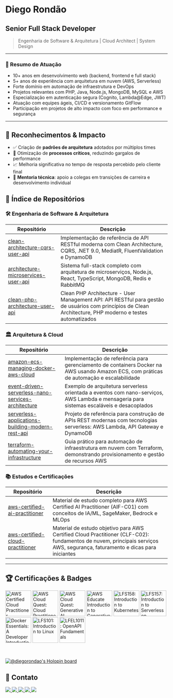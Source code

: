 # Diego Rondão

## Senior Full Stack Developer

> Engenharia de Software & Arquitetura | Cloud Architect | System Design

---

### 📝 Resumo de Atuação

- 10+ anos em desenvolvimento web (backend, frontend e full stack)
- 5+ anos de experiência com arquitetura em nuvem (AWS, Serverless)
- Forte domínio em automação de infraestrutura e DevOps
- Projetos relevantes com PHP, Java, Node.js, MongoDB, MySQL e AWS
- Especialização em autenticação segura (Cognito, Lambda@Edge, JWT)
- Atuação com equipes ágeis, CI/CD e versionamento GitFlow
- Participação em projetos de alto impacto com foco em performance e segurança

---

## 🧠 Reconhecimentos & Impacto

- ✅ Criação de **padrões de arquitetura** adotados por múltiplos times
- 🔧 Otimização de **processos críticos**, reduzindo gargalos de performance
- 📈 Melhoria significativa no tempo de resposta percebido pelo cliente final
- 🤝 **Mentoria técnica**: apoio a colegas em transições de carreira e desenvolvimento individual

## 🔖 Índice de Repositórios

### 🛠️ Engenharia de Software & Arquitetura

| Repositório | Descrição |
|-------------|-----------|
| [clean-architecture-cqrs-user-api](https://github.com/diegorondao/clean-architecture-cqrs-user-api) | Implementação de referência de API RESTful moderna com Clean Architecture, CQRS, .NET 9.0, MediatR, FluentValidation e DynamoDB |
| [architecture-microservices-user-api](https://github.com/diegorondao/architecture-microservices-user-api) | Sistema full-stack completo com arquitetura de microserviços, Node.js, React, TypeScript, MongoDB, Redis e RabbitMQ |
| [clean-php-architecture-user-api](https://github.com/diegorondao/clean-php-architecture-user-api ) | Clean PHP Architecture - User Management API: API RESTful para gestão de usuários com princípios de Clean Architecture, PHP moderno e testes automatizados |

  ### 🏛️ Arquitetura & Cloud

| Repositório | Descrição |
|-------------|-----------|
| [amazon-ecs-managing-docker-aws-cloud](https://github.com/diegorondao/amazon-ecs-managing-docker-aws-cloud) | Implementação de referência para gerenciamento de containers Docker na AWS usando Amazon ECS, com práticas de automação e escalabilidade |
| [event-driven-serverless-nano-services-architecture](https://github.com/diegorondao/event-driven-serverless-nano-services-architecture) | Exemplo de arquitetura serverless orientada a eventos com nano-serviços, AWS Lambda e mensageria para sistemas escaláveis e desacoplados |
| [serverless-applications-building-modern-rest-api](https://github.com/diegorondao/serverless-applications-building-modern-rest-api) | Projeto de referência para construção de APIs REST modernas com tecnologias serverless: AWS Lambda, API Gateway e DynamoDB |
| [terraform-automating-your-infrastructure](https://github.com/diegorondao/terraform-automating-your-infrastructure) | Guia prático para automação de infraestrutura em nuvem com Terraform, demonstrando provisionamento e gestão de recursos AWS |


<!-- ### 🌐 Frontend & Web & Dev Experience

| Repositório | Descrição |
|-------------|-----------|
| [design-system-core](https://github.com/diegorondao/design-system-core) | Design System escalável com Storybook, tokens de design e componentes reutilizáveis |
| [micro-frontends-demo](https://github.com/diegorondao/micro-frontends-architecture-demo) | Exemplo prático de arquitetura micro-frontends com React, Single-SPA e Webpack |
| [bimworks-ui](https://github.com/diegorondao/bimworks-ui) | Protótipo de interface SaaS com Cloudscape Design System (AWS) |
| [internationalization-pwa](https://github.com/diegorondao/internationalization-pwa) | App PWA internacionalizado com fallback automático e modo offline |
| [pwa-advanced-features](https://github.com/diegorondao/pwa-advanced-features) | PWA com notificações push, background sync e integração com APIs nativas |
| [nextjs-enterprise-app](https://github.com/diegorondao/nextjs-enterprise-app) | Aplicação enterprise Next.js com SSR, autenticação, testes e CI/CD | -->


### 📚 Estudos e Certificações

| Repositório | Descrição |
|-------------|-----------|
| [aws-certified-ai-practitioner](https://github.com/diegorondao/aws-certified-ai-practitioner) | Material de estudo completo para AWS Certified AI Practitioner (AIF-C01) com conceitos de IA/ML, SageMaker, Bedrock e MLOps |
| [aws-certified-cloud-practitioner](https://github.com/diegorondao/aws-certified-practitioner) | Material de estudo objetivo para AWS Certified Cloud Practitioner (CLF-C02): fundamentos de nuvem, principais serviços AWS, segurança, faturamento e dicas para iniciantes |

---

## 🏆 Certificações & Badges

<!--START_SECTION:badges-->
<a href="https://www.credly.com/badges/0e13d013-18b9-4832-b2e9-03028ba418af" title="AWS Certified Cloud Practitioner"><img src="https://images.credly.com/size/80x80/images/00634f82-b07f-4bbd-a6bb-53de397fc3a6/image.png" alt="AWS Certified Cloud Practitioner" width="80" height="80"></a>
<a href="https://www.credly.com/badges/c0996be4-35fa-4a83-9842-d6557e8427a0" title="AWS Cloud Quest: Cloud Practitioner - Training Badge"><img src="https://images.credly.com/size/80x80/images/30816e43-2550-4e1c-be22-3f03c5573bb9/blob" alt="AWS Cloud Quest: Cloud Practitioner - Training Badge" width="80" height="80"></a>
<a href="https://www.credly.com/badges/5d038e0f-f6df-4245-9f58-26703a065b5b" title="AWS Cloud Quest: Generative AI Practitioner - Training Badge"><img src="https://images.credly.com/size/80x80/images/15fa08e6-ca73-4fa3-94ed-c36f7f157313/blob" alt="AWS Cloud Quest: Generative AI Practitioner - Training Badge" width="80" height="80"></a>
<a href="https://www.credly.com/badges/78975c7c-747c-4ef3-81a5-10da01fb3b97" title="AWS Educate Introduction to Generative AI - Training Badge"><img src="https://images.credly.com/size/80x80/images/e50c657a-edd9-4c93-b1cf-2b6634b54abf/blob" alt="AWS Educate Introduction to Generative AI - Training Badge" width="80" height="80"></a>
<a href="https://www.credly.com/badges/e9e95c1e-2138-4282-9c32-0ea2b3667b54" title="LFS158: Introduction to Kubernetes"><img src="https://images.credly.com/size/80x80/images/4b5a8636-c554-482d-bbdc-7925fb3624c3/blob" alt="LFS158: Introduction to Kubernetes" width="80" height="80"></a>
<a href="https://www.credly.com/badges/6478c87b-49af-46e5-acc1-62e6e242e868" title="LFS157: Introduction to Serverless on Kubernetes"><img src="https://images.credly.com/size/80x80/images/3cdbeb68-f2c2-43e9-ad18-c97cb719c3b0/blob" alt="LFS157: Introduction to Serverless on Kubernetes" width="80" height="80"></a>
<a href="https://www.credly.com/badges/9e44ddad-3c4c-4819-9828-96dc53eb399c" title="Docker Essentials: A Developer Introduction"><img src="https://images.credly.com/size/80x80/images/b0c5445a-72a2-46ce-a599-96147e210efb/blob" alt="Docker Essentials: A Developer Introduction" width="80" height="80"></a>
<a href="https://www.credly.com/badges/5a3b2335-1395-41f8-8bfd-ab328f47f5bd" title="LFS101: Introduction to Linux"><img src="https://images.credly.com/size/80x80/images/97a95d07-04c3-4afb-952a-6bcf46ddb87e/blob" alt="LFS101: Introduction to Linux" width="80" height="80"></a>
<a href="https://www.credly.com/badges/88cc9e5f-9ed2-4b17-9ac4-c17f917085b0" title="LFEL1011: OpenAPI Fundamentals"><img src="https://images.credly.com/size/80x80/images/702cdbe4-2925-496b-a77f-96fdf90404a7/blob" alt="LFEL1011: OpenAPI Fundamentals" width="80" height="80"></a>
<!--END_SECTION:badges-->
<br />

<a href="https://holopin.io/@diegorondao"><img src="https://holopin.me/diegorondao" alt="@diegorondao&#39;s Holopin board"></a>
## 💬 Contato

<!-- <a href="https://drondao.com" target="blank">
  <img src="https://img.shields.io/badge/Website-DC143C?style=for-the-badge&logo=medium&logoColor=white" />
</a> -->

<a href="mailto:diegorondao86@gmail.com" target="blank">
  <img src="https://img.shields.io/badge/Email-D14836?style=for-the-badge&logo=gmail&logoColor=white" />
</a>
<a href="https://br.linkedin.com/in/diegorondao" target="_blank">
  <img src="https://img.shields.io/badge/-LinkedIn-%230077B5?style=for-the-badge&logo=linkedin&logoColor=white" target="_blank">
</a>
<a href="https://www.figma.com/@diegorondao" target="_blank">
  <img src="https://img.shields.io/badge/figma-%23F24E1E.svg?style=for-the-badge&logo=figma&logoColor=white" target="_blank">
</a>
<a href="https://www.hackerrank.com/profile/diegorondao86" target="blank">
  <img src="https://img.shields.io/badge/-Hackerrank-2EC866?style=for-the-badge&logo=HackerRank&logoColor=white" />
</a>
<a href="https://pt.stackoverflow.com/users/155397/diegorondao" target="_blank">
  <img src="https://img.shields.io/badge/-Stackoverflow-FE7A16?style=for-the-badge&logo=stack-overflow&logoColor=white" target="_blank">
</a>

